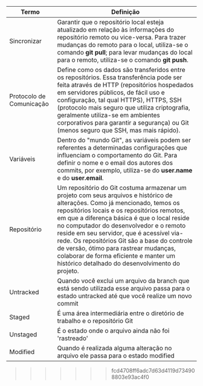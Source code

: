 | Termo      | Definição |
| ---------- | --------- |
| Sincronizar | Garantir que o repositório local esteja atualizado em relação às informações do repositório remoto ou vice-versa. Para trazer mudanças do remoto para o local, utiliza-se o comando **git pull**; para levar mudanças do local para o remoto, utiliza-se o comando **git push**.  |
| Protocolo de Comunicação | Define como os dados são transferidos entre os repositórios. Essa transferência pode ser feita através de HTTP (repositórios hospedados em servidores públicos, de fácil uso e configuração, tal qual HTTPS), HTTPS, SSH (protocolo mais seguro que utiliza criptografia, geralmente utiliza-se em ambientes corporativos para garantir a segurança) ou Git (menos seguro que SSH, mas mais rápido). |
| Variáveis | Dentro do "mundo Git", as variáveis podem ser referentes a determinadas configurações que influenciam o comportamento do Git. Para definir o nome e o email dos autores dos commits, por exemplo, utiliza-se do **user.name** e do **user.email**.  |
| Repositório | Um repositório do Git costuma armazenar um projeto com seus arquivos e histórico de alterações. Como já mencionado, temos os repositórios locais e os repositórios remotos, em que a diferença básica é que o local reside no computador do desenvolvedor e o remoto reside em seu servidor, que é acessível via-rede. Os repositórios Git são a base do controle de versão, ótimo para rastrear mudanças, colaborar de forma eficiente e manter um histórico detalhado do desenvolvimento do projeto.  |
| Untracked |  Quando você exclui um arquivo da branch que está sendo utilizada esse arquivo passa para o estado untracked até que você realize um novo commit |
| Staged     | É uma área intermediária entre o diretório de trabalho e o repositório Git  |
| Unstaged | É o estado onde o arquivo ainda não foi 'rastreado'  |
| Modified | Quando é realizada alguma alteração no arquivo ele passa para o estado modified|

>>>>>>> fcd4708ff6adc7d63d4119d734908803e93ac4f0